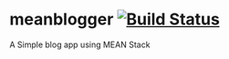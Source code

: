 # meanblogger  [![Build Status](https://travis-ci.org/yasharma/meanblogger.svg?branch=master)](https://travis-ci.org/yasharma/meanblogger) 
A Simple blog app using MEAN Stack
